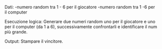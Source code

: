 Dati: 
-numero random tra 1 - 6 per il giocatore
-numero random tra 1 -6 per il computer

Esecuzione logica:
Generare due numeri random uno per il giocatore e uno per il computer (da 1 a 6), successivamente confrontarli e identificare il num più grande.

Output:
Stampare il vincitore. 
